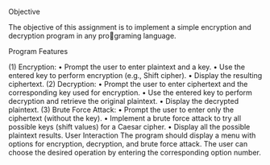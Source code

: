 Objective

The objective of this assignment is to implement a simple encryption and decryption program in any programing language.

Program Features

(1) Encryption:
• Prompt the user to enter plaintext and a key.
• Use the entered key to perform encryption (e.g., Shift cipher).
• Display the resulting ciphertext.
(2) Decryption:
• Prompt the user to enter ciphertext and the corresponding key used for encryption.
• Use the entered key to perform decryption and retrieve the original plaintext.
• Display the decrypted plaintext.
(3) Brute Force Attack:
• Prompt the user to enter only the ciphertext (without the key).
• Implement a brute force attack to try all possible keys (shift values) for a Caesar cipher.
• Display all the possible plaintext results.
User Interaction
The program should display a menu with options for encryption, decryption, and brute force attack. The
user can choose the desired operation by entering the corresponding option number.
